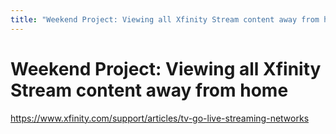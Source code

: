 ```yaml
---
title: "Weekend Project: Viewing all Xfinity Stream content away from home"
---
```


# Weekend Project: Viewing all Xfinity Stream content away from home

https://www.xfinity.com/support/articles/tv-go-live-streaming-networks
